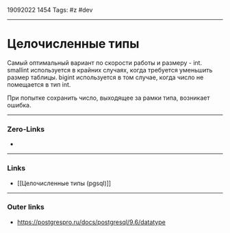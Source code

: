 19092022 1454
Tags: #z #dev

---
# Целочисленные типы

Самый оптимальный вариант по скорости работы и размеру - int. smallint используется в крайних случаях, когда требуется уменьшить размер таблицы. bigint используется в том случае, когда число не помещается в тип int.

При попытке сохранить число, выходящее за рамки типа, возникает ошибка.

---
### Zero-Links
- 

---
### Links
- [[Целочисленные типы (pgsql)]]

---
### Outer links
- https://postgrespro.ru/docs/postgresql/9.6/datatype